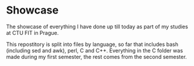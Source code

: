 # Showcase
The showcase of everything I have done up till today as part of my studies at CTU FIT in Prague.

This repostitory is split into files by language, so far that includes bash (including sed and awk), perl, C and C++.
Everything in the C folder was made during my first semester, the rest comes from the second semester.
